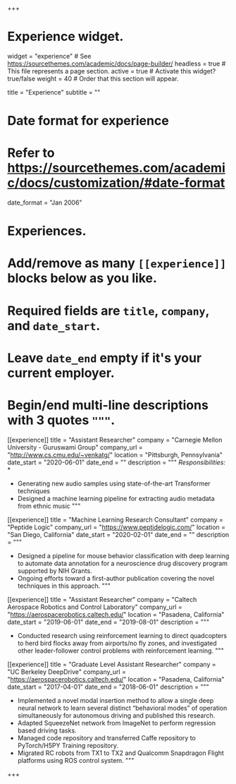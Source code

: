 +++
# Experience widget.
widget = "experience"  # See https://sourcethemes.com/academic/docs/page-builder/
headless = true  # This file represents a page section.
active = true  # Activate this widget? true/false
weight = 40  # Order that this section will appear.

title = "Experience"
subtitle = ""

# Date format for experience
#   Refer to https://sourcethemes.com/academic/docs/customization/#date-format
date_format = "Jan 2006"

# Experiences.
#   Add/remove as many `[[experience]]` blocks below as you like.
#   Required fields are `title`, `company`, and `date_start`.
#   Leave `date_end` empty if it's your current employer.
#   Begin/end multi-line descriptions with 3 quotes `"""`.
[[experience]]
  title = "Assistant Researcher"
  company = "Carnegie Mellon University - Guruswami Group"
  company_url = "http://www.cs.cmu.edu/~venkatg/"
  location = "Pittsburgh, Pennsylvania"
  date_start = "2020-06-01"
  date_end = ""
  description = """
  *Responsibilities:*
  * 
  * Generating new audio samples using state-of-the-art Transformer techniques
  * Designed a machine learning pipeline for extracting audio metadata from ethnic music
  """
  
[[experience]]
  title = "Machine Learning Research Consultant"
  company = "Peptide Logic"
  company_url = "https://www.peptidelogic.com/"
  location = "San Diego, California"
  date_start = "2020-02-01"
  date_end = ""
  description = """
  * Designed a pipeline for mouse behavior classification with deep learning to automate data annotation for a neuroscience drug discovery program supported by NIH Grants.
  * Ongoing efforts toward a first-author publication covering the novel techniques in this approach.
  """

[[experience]]
  title = "Assistant Researcher"
  company = "Caltech Aerospace Robotics and Control Laboratory"
  company_url = "https://aerospacerobotics.caltech.edu/"
  location = "Pasadena, California"
  date_start = "2019-06-01"
  date_end = "2019-08-01"
  description = """
  * Conducted research using reinforcement learning to direct quadcopters to herd bird flocks away from airports/no fly zones, and investigated other leader-follower control problems with reinforcement learning.
  """

[[experience]]
  title = "Graduate Level Assistant Researcher"
  company = "UC Berkeley DeepDrive"
  company_url = "https://aerospacerobotics.caltech.edu/"
  location = "Pasadena, California"
  date_start = "2017-04-01"
  date_end = "2018-06-01"
  description = """
  * Implemented a novel modal insertion method to allow a single deep neural network to learn several distinct “behavioral modes” of operation simultaneously for autonomous driving and published this research.
  * Adapted SqueezeNet network from ImageNet to perform regression based driving tasks.
  * Managed code repository and transferred Caffe repository to PyTorch/H5PY Training repository.
  * Migrated RC robots from TX1 to TX2 and Qualcomm Snapdragon Flight platforms using ROS control system.
  """

+++
